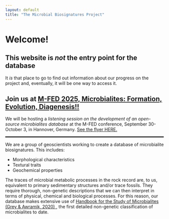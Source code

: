 ```yaml
---
layout: default
title: "The Microbial Biosignatures Project"
---
```


<h1>Welcome!</h1>
<h2>This website is <i>not</i> the entry point for the database</h2>
<p>
It <i>is</i> that place to go to find out information about our progress on the project and, eventually, it will be one way to access it.
</p>

<h2>Join us at <a href="https://konferenz.uni-hannover.de/event/135/page/68-home">M-FED 2025, Microbialites: Formation, Evolution, Diagenesis!!</a></h2>
<p>
  We will be hosting a <i>listening session on the development of an open-source microbialites database</i> at the M-FED conference, September 30-October 3, in Hannover, Germany. <a href="images/mfedflyer.png">See the flyer HERE.</a>
</p>
<hr style="border: none; height: 3px; background-color #000000 margin: 30px 30px;">
<p>
  We are a group of geoscientists working to create a database of
  microbialite biosignatures. This includes:
</p>

<ul>
  <li>Morphological characteristics</li>
  <li>Textural traits</li>
  <li>Geochemical properties</li>
</ul>

<p>
  The traces of microbial metabolic processes in the rock record are, to
  us, equivalent to primary sedimentary structures and/or trace fossils.
  They require thorough, non-genetic descriptions that we can then interpret
  in terms of physical, chemical and biological processes.
  For this reason, our database makes extensive use of
  <a href="upload_files/Handbook for the study and description of microbialites.pdf">
    Handbook for the Study of Microbialites (Grey & Awramik, 2020)
  </a>,
  the first detailed non-genetic classification of microbialites to date.
</p>
